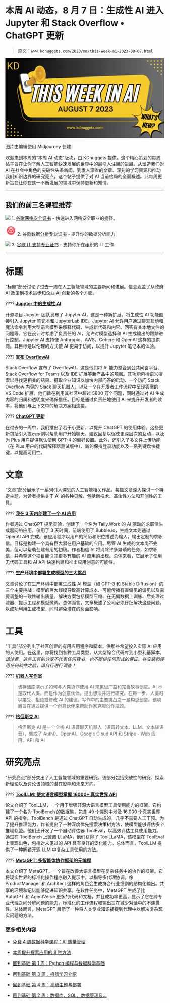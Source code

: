 # 本周 AI 动态，8 月 7 日：生成性 AI 进入 Jupyter 和 Stack Overflow • ChatGPT 更新

> 原文：[`www.kdnuggets.com/2023/mm/this-week-ai-2023-08-07.html`](https://www.kdnuggets.com/2023/mm/this-week-ai-2023-08-07.html)

![生成性 AI 进入 Jupyter 和 Stack Overflow • ChatGPT 更新](img/7bb2119b4b7ee021871a2a624a188aca.png)

图片由编辑使用 Midjourney 创建

欢迎来到本周的“本周 AI 动态”版块，由 KDnuggets 提供。这个精心策划的每周帖子旨在让你了解人工智能快速发展的世界中的最引人注目的进展。从塑造我们对 AI 在社会中角色的突破性头条新闻，到发人深省的文章、深刻的学习资源和推动我们知识边界的研究亮点，这个帖子提供了对 AI 当前格局的全面概述。此每周更新旨在让你在这一不断发展的领域中保持更新和知情。

* * *

## 我们的前三名课程推荐

![](img/0244c01ba9267c002ef39d4907e0b8fb.png) 1\. [谷歌网络安全证书](https://www.kdnuggets.com/google-cybersecurity) - 快速进入网络安全职业的捷径。

![](img/e225c49c3c91745821c8c0368bf04711.png) 2\. [谷歌数据分析专业证书](https://www.kdnuggets.com/google-data-analytics) - 提升你的数据分析能力

![](img/0244c01ba9267c002ef39d4907e0b8fb.png) 3\. [谷歌 IT 支持专业证书](https://www.kdnuggets.com/google-itsupport) - 支持你所在组织的 IT 工作

* * *

# 标题

“标题”部分讨论了过去一周在人工智能领域的主要新闻和进展。信息涵盖了从政府 AI 政策到技术进步和企业 AI 创新的各个方面。

???? **[Jupyter 中的生成性 AI](https://blog.jupyter.org/generative-ai-in-jupyter-3f7174824862?gi=47d7909ee7ed)**

开源项目 Jupyter 团队发布了 Jupyter AI，这是一种新扩展，将生成性 AI 功能直接引入 Jupyter 笔记本和 JupyterLab IDE。Jupyter AI 允许用户通过聊天互动和魔法命令利用大型语言模型来解释代码、生成新代码和内容、回答有关本地文件的问题等。它在设计时考虑了负责任的 AI，允许对模型选择和 AI 生成输出的跟踪进行控制。Jupyter AI 支持像 Anthropic、AWS、Cohere 和 OpenAI 这样的提供商。其目标是以伦理的方式使 AI 更易于访问，以提升 Jupyter 笔记本的体验。

???? **[宣布 OverflowAI](https://stackoverflow.blog/2023/07/27/announcing-overflowai/)**

Stack Overflow 宣布了 OverflowAI，这是他们将 AI 能力整合到公共问答平台、Stack Overflow for Teams 以及 IDE 扩展等新产品中的项目。其功能包括语义搜索以寻找更相关的结果、摄取企业知识以加快内部问答的启动、一个访问 Stack Overflow 内容的 Slack 聊天机器人，以及一个在开发者工作流程中呈现答案的 VS Code 扩展。他们旨在利用其社区中超过 5800 万个问题，同时通过对 AI 生成内容的归属和透明度来确保信任。目标是通过负责任地使用 AI 来提升开发者的效率，将他们与上下文中的解决方案相连接。

???? **[ChatGPT 更新](https://twitter.com/OpenAI/status/1687159114047291392)**

在过去的一周中，我们推出了若干小更新，以提升 ChatGPT 的使用体验。这些更新包括引入提示示例以帮助用户开始聊天、建议回复以促使更深层次的互动，以及为 Plus 用户提供默认使用 GPT-4 的偏好设置。此外，还引入了多文件上传功能（在 Plus 用户的代码解释器测试版中）、新的保持登录功能以及一系列键盘快捷键，以提高可用性。

# 文章

“文章”部分展示了一系列引人深思的人工智能相关作品。每篇文章深入探讨一个特定主题，为读者提供关于 AI 的各种见解，包括新技术、革命性方法和开创性的工具。

???? **[我在 3 天内创建了一个 AI 应用](https://www.kdnuggets.com/2023/08/created-ai-app-3-days.html)**

作者通过 ChatGPT 提示实验，创建了一个名为 Tally.Work 的 AI 驱动的求职信生成器网络应用，仅用了 3 天时间，前端使用了 Bubble.io，生成文本则通过 OpenAI API 完成。该应用程序以用户的简历和职位描述为输入，输出定制的求职信。目标是构建一个具有巨大潜在用户基础的应用。尽管 AI 生成的文本尚不完美，但可以帮助创建有用的初稿。作者相信 AI 将消除许多繁琐的任务，如求职信，并希望这个项目能引领更多有趣的 AI 应用的出现。总体来看，它展示了使用无代码工具和 AI API 快速构建和推出应用创意的可能性。

???? **[生产环境中部署生成模型的三大挑战](https://towardsdatascience.com/three-challenges-in-deploying-generative-models-in-production-8e4c0fcf63c3)**

文章讨论了在生产环境中部署生成性 AI 模型（如 GPT-3 和 Stable Diffusion）的三个主要挑战：模型的巨大规模导致高计算成本、可能传播有害偏见的偏见以及需要调整的一致性输出质量。解决方案包括模型压缩、在无偏数据上训练、后处理过滤器、提示工程和模型微调。总体而言，文章概述了公司必须仔细解决这些问题，以成功利用生成模型，同时避免潜在的负面影响。

# 工具

"工具"部分列出了社区创建的有用应用程序和脚本，供那些希望投入实际 AI 应用的人使用。在这里，你将找到各种工具类型，从大型综合代码库到小型利基脚本。*请注意，这些工具的分享不代表任何背书，也不提供任何形式的保证。在安装和使用任何软件之前，请自行进行调查！*

????️ **[机器人写作室](https://github.com/jbpayton/robot-writers-room)**

> 该存储库演示了如何与人类协作使用 AI 来集思广益和完善故事创意。AI 不是取代人类，而是作为创意伙伴，提出想法并进行研究。在每一步，人类可以接受、拒绝或修改 AI 的建议。写作中的主要挑战之一是构思创意。该项目旨在通过提供一个创意伙伴来帮助作家克服创作瓶颈。

????️ **[格但斯克 AI](https://github.com/jmaczan/gdansk-ai)**

> 格但斯克 AI 是一个全栈 AI 语音聊天机器人（语音转文本、LLM、文本转语音），集成了 Auth0、OpenAI、Google Cloud API 和 Stripe - Web 应用、API 和 AI

# 研究亮点

"研究亮点"部分突出了人工智能领域的重要研究。该部分包括突破性的研究、探索新理论以及讨论该领域的潜在影响和未来方向。

???? **[ToolLLM: 使大语言模型掌握 16000+ 真实世界 API](https://arxiv.org/abs/2307.16789v1)**

论文介绍了 ToolLLM，一个用于增强开源大语言模型工具使用能力的框架。它构建了一个名为 ToolBench 的数据集，包含 49 个类别中涉及 16,000 个真实世界 API 的指令。ToolBench 是通过 ChatGPT 自动生成的，几乎不需要人工干预。为了提升推理能力，作者提出了一种深度优先搜索决策树方法，使模型能够评估多个推理轨迹。他们还开发了一个自动评估器 ToolEval，以高效评估工具使用能力。通过在 ToolBench 上微调 LLaMA，他们获得了 ToolLLaMA，该模型在 ToolEval 上表现出色，包括对未见过的 API 具有良好的泛化能力。总体而言，ToolLLM 提供了一种解锁开源 LLM 中复杂工具使用的方法。

???? **[MetaGPT: 多智能体协作框架的元编程](https://arxiv.org/abs/2308.00352v2)**

本文介绍了 MetaGPT，一个旨在改善大语言模型在复杂任务中的协作的框架。它将现实世界的标准化操作程序融入提示中，以指导多代理协调。像 ProductManager 和 Architect 这样的角色会生成符合行业惯例的结构化输出。共享的环境和记忆能够促进知识共享。在软件任务中，MetaGPT 生成了比 AutoGPT 和 AgentVerse 更多的代码和文档，并且成功率更高，显示了它在跨专业代理之间分解问题的能力。标准化的工作流程和输出旨在减少对话中的不连贯性。总体而言，MetaGPT 展示了一种将人类专业知识捕捉到代理中以解决复杂现实问题的方法。

### 更多相关内容

+   [免费 4 周数据科学课程：AI 质量管理](https://www.kdnuggets.com/2022/02/truera-free-4-week-data-science-course-ai-quality-management.html)

+   [本周提升搜索应用的 8 种方法](https://www.kdnuggets.com/2022/09/corise-8-ways-improve-search-application-week.html)

+   [回到基础 第 1 周：Python 编程与数据科学基础](https://www.kdnuggets.com/back-to-basics-week-1-python-programming-data-science-foundations)

+   [回到基础 第 3 周：机器学习介绍](https://www.kdnuggets.com/back-to-basics-week-3-introduction-to-machine-learning)

+   [回到基础 第 4 周：高级主题与部署](https://www.kdnuggets.com/back-to-basics-week-4-advanced-topics-and-deployment)

+   [回到基础 第 2 周：数据库、SQL、数据管理及…](https://www.kdnuggets.com/back-to-basics-week-2-database-sql-data-management-and-statistical-concepts)
